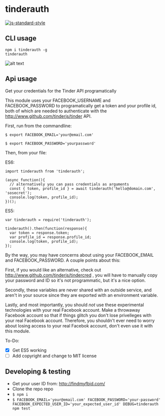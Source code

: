 # tinderauth
[![js-standard-style](https://img.shields.io/badge/code%20style-standard-brightgreen.svg)](http://standardjs.com/)

## CLI usage
```
npm i tinderauth -g
tinderauth
```
![alt text](https://raw.githubusercontent.com/tinderjs/tinderauth/master/docs/cli.gif "Logo Title Text 1")

## Api usage
Get your credentials for the Tinder API programatically

This module uses your FACEBOOK_USERNAME and FACEBOOK_PASSWORD to programatically get a token and your profile id, both of which are needed to authenticate with the http://www.github.com/tinderjs/tinder API.

First, run from the commandline:

`$ export FACEBOOK_EMAIL='your@email.com'`

`$ export FACEBOOK_PASSWORD='yourpassword'`

Then, from your file:

ES6:

```
import tinderauth from 'tinderauth';

(async function(){
  // alternatively you can pass credentials as arguments
  const { token, profile_id } = await tinderauth('hello@domain.com', 'sosecret');
  console.log(token, profile_id);
})();
```

ES5:

```
var tinderauth = require('tinderauth');

tinderauth().then(function(response){
  var token = response.token;
  var profile_id = response.profile_id;
  console.log(token, profile_id);
});
```

By the way, you may have concerns about using your FACEBOOK_EMAIL and FACEBOOK_PASSWORD. A couple points about this: 

First, if you would like an alternative, check out http://www.github.com/tinderjs/tindercred , you will have to manually copy your password and ID so it's not programmatic, but it's a nice option. 

Secondly, these variables are never shared with an outside service, and aren't in your source since they are exported with an environment variable. 

Lastly, and most importantly, you should *not* use these experimental technologies with your real Facebook account. Make a throwaway Facebook account so that if things glitch you don't lose privelleges with your real Facebook account. Therefore, you shouldn't ever need to worry about losing access to your real Facebok account, don't even use it with this module. 


To-Do:

- [X] Get ES5 working
- [ ] Add copyright and change to MIT license

## Developing & testing
- Get your user ID from: http://findmyfbid.com/
- Clone the repo repo
- `$ npm i`
- `$ FACEBOOK_EMAIL='your@email.com' FACEBOOK_PASSWORD='your-password' FACEBOOK_EXPECTED_USER_ID='your_expected_user_id' DEBUG=tinderauth npm test`
